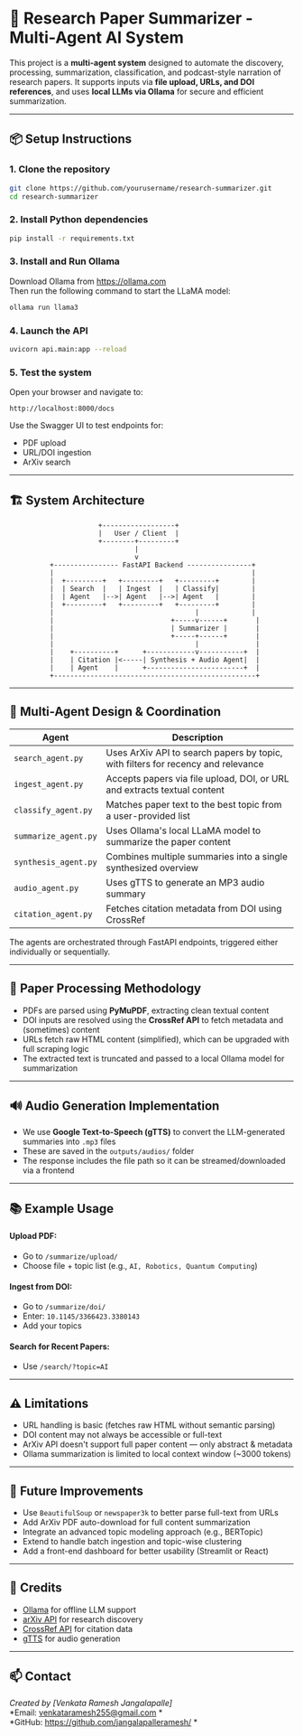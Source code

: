 # 🧠 Research Paper Summarizer - Multi-Agent AI System

This project is a **multi-agent system** designed to automate the discovery, processing, summarization, classification, and podcast-style narration of research papers. It supports inputs via **file upload, URLs, and DOI references**, and uses **local LLMs via Ollama** for secure and efficient summarization.

---

## 📦 Setup Instructions

### 1. Clone the repository
```bash
git clone https://github.com/yourusername/research-summarizer.git
cd research-summarizer
```

### 2. Install Python dependencies
```bash
pip install -r requirements.txt
```

### 3. Install and Run Ollama
Download Ollama from https://ollama.com  
Then run the following command to start the LLaMA model:
```bash
ollama run llama3
```

### 4. Launch the API
```bash
uvicorn api.main:app --reload
```

### 5. Test the system
Open your browser and navigate to:
```
http://localhost:8000/docs
```
Use the Swagger UI to test endpoints for:
- PDF upload
- URL/DOI ingestion
- ArXiv search

---

## 🏗️ System Architecture

```
                      +------------------+
                      |   User / Client  |
                      +--------+---------+
                               |
                               v
          +---------------- FastAPI Backend ----------------+
          |                                                 |
          |  +---------+   +---------+   +---------+        |
          |  | Search  |   | Ingest  |   | Classify|        |
          |  | Agent   |-->| Agent   |-->| Agent   |        |
          |  +---------+   +---------+   +---------+        |
          |                                   |             |
          |                             +-----v------+       |
          |                             | Summarizer |       |
          |                             +-----+------+       |
          |                                   |              |
          |    +----------+      +------------v-----------+  |
          |    | Citation |<-----| Synthesis + Audio Agent|  |
          |    | Agent    |      +------------------------+  |
          +--------------------------------------------------+
```

---

## 🤖 Multi-Agent Design & Coordination

| Agent              | Description                                                                 |
|--------------------|-----------------------------------------------------------------------------|
| `search_agent.py`     | Uses ArXiv API to search papers by topic, with filters for recency and relevance |
| `ingest_agent.py`     | Accepts papers via file upload, DOI, or URL and extracts textual content         |
| `classify_agent.py`   | Matches paper text to the best topic from a user-provided list                    |
| `summarize_agent.py`  | Uses Ollama's local LLaMA model to summarize the paper content                   |
| `synthesis_agent.py`  | Combines multiple summaries into a single synthesized overview                   |
| `audio_agent.py`      | Uses gTTS to generate an MP3 audio summary                                       |
| `citation_agent.py`   | Fetches citation metadata from DOI using CrossRef                               |

The agents are orchestrated through FastAPI endpoints, triggered either individually or sequentially.

---

## 📝 Paper Processing Methodology

- PDFs are parsed using **PyMuPDF**, extracting clean textual content
- DOI inputs are resolved using the **CrossRef API** to fetch metadata and (sometimes) content
- URLs fetch raw HTML content (simplified), which can be upgraded with full scraping logic
- The extracted text is truncated and passed to a local Ollama model for summarization

---

## 🔊 Audio Generation Implementation

- We use **Google Text-to-Speech (gTTS)** to convert the LLM-generated summaries into `.mp3` files
- These are saved in the `outputs/audios/` folder
- The response includes the file path so it can be streamed/downloaded via a frontend

---

## 📚 Example Usage

#### Upload PDF:
- Go to `/summarize/upload/`
- Choose file + topic list (e.g., `AI, Robotics, Quantum Computing`)

#### Ingest from DOI:
- Go to `/summarize/doi/`
- Enter: `10.1145/3366423.3380143`
- Add your topics

#### Search for Recent Papers:
- Use `/search/?topic=AI`

---

## ⚠️ Limitations

- URL handling is basic (fetches raw HTML without semantic parsing)
- DOI content may not always be accessible or full-text
- ArXiv API doesn't support full paper content — only abstract & metadata
- Ollama summarization is limited to local context window (~3000 tokens)

---

## 🔮 Future Improvements

- Use `BeautifulSoup` or `newspaper3k` to better parse full-text from URLs
- Add ArXiv PDF auto-download for full content summarization
- Integrate an advanced topic modeling approach (e.g., BERTopic)
- Extend to handle batch ingestion and topic-wise clustering
- Add a front-end dashboard for better usability (Streamlit or React)

---

## 🙌 Credits

- [Ollama](https://ollama.com) for offline LLM support  
- [arXiv API](https://arxiv.org/help/api/index) for research discovery  
- [CrossRef API](https://api.crossref.org/) for citation data  
- [gTTS](https://pypi.org/project/gTTS/) for audio generation  

---

## 📫 Contact

*Created by [Venkata Ramesh Jangalapalle]*  
*Email: venkataramesh255@gmail.com *  
*GitHub: https://github.com/jangalapalleramesh/ *
